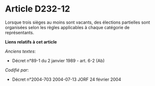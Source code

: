 # Article D232-12

Lorsque trois sièges au moins sont vacants, des élections partielles sont organisées selon les règles applicables à chaque
catégorie de représentants.

**Liens relatifs à cet article**

_Anciens textes_:

  - Décret n°89-1 du 2 janvier 1989 - art. 6-2 (Ab)

_Codifié par_:

  - Décret n°2004-703 2004-07-13 JORF 24 février 2004
